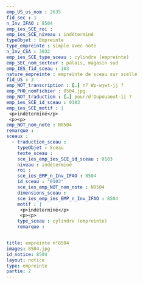 ```yaml
---
emp_US_us_nom : 2635
fid_sec : 1
n_Inv_IFAO : 8504
emp_ies_SCE_roi : 
emp_ies_SCE_niveau : indéterminé
typeObjet : Empreinte
type_empreinte : simple avec note
n_Inv_CSA : 3032
emp_ies_SCE_type_sceau : cylindre (empreinte)
emp_SEC_nom_secteur : palais, magasin sud
emp_IES_fid_sceau : 103
nature_empreinte : empreinte de sceau sur scellé
fid_US : 3
emp_NOT_transcription : […] n? Wp-wȝwt-jj ?
emp_PHO_nomFichier : 8504.jpg
emp_NOT_traduction : […] pour/d'Oupouaout-ii ?
emp_ies_SCE_id_sceau : 0103
emp_ies_SCE_motif : |
 <p>indéterminé</p>
 <p><p>
emp_NOT_nom_note : N8504
remarque : 
sceaux :
  - traduction_sceau : 
    typeObjet : Sceau
    texte_sceau : 
    sce_ies_emp_ies_SCE_id_sceau : 0103
    niveau : indéterminé
    roi : 
    sce_ies_EMP_n_Inv_IFAO : 8504
    id_sceau : "0103"
    sce_ies_emp_NOT_nom_note : N8504
    dimensions_sceau : 
    sce_ies_emp_ies_EMP_n_Inv_IFAO : 8504
    motif : |
     <p>indéterminé</p>
     <p><p>
    type_sceau : cylindre (empreinte)
    remarque : 


title: empreinte n°8504
images: 8504.jpg
id_notice: 8504
layout: notice
type: empreinte
partie: 2
---
```

